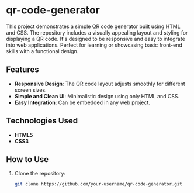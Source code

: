 # qr-code-generator
This project demonstrates a simple QR code generator built using HTML and CSS. The repository includes a visually appealing layout and styling for displaying a QR code. It's designed to be responsive and easy to integrate into web applications. Perfect for learning or showcasing basic front-end skills with a functional design.

## Features
- **Responsive Design**: The QR code layout adjusts smoothly for different screen sizes.
- **Simple and Clean UI**: Minimalistic design using only HTML and CSS.
- **Easy Integration**: Can be embedded in any web project.

## Technologies Used
- **HTML5**
- **CSS3**

## How to Use
1. Clone the repository:
   ```bash
   git clone https://github.com/your-username/qr-code-generator.git

